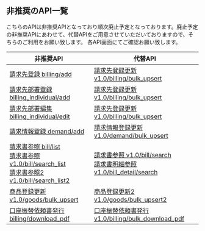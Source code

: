 ## 非推奨のAPI一覧

こちらのAPIは非推奨APIとなっており順次廃止予定となっております。廃止予定の非推奨APIにあわせて、代替APIをご用意させていただいておりますので、そちらのご利用をお願い致します。
各API画面にてご確認お願い致します。

| 非推奨API                              | 代替API     | 
| --------------------------------- | ------------- | 
|[請求先登録 billing/add](billing/add.md)| [請求先登録更新 v1.0/billing/bulk_upsert](../public/billing/bulk_upsert.html)| 
|[請求先部署登録 billing_individual/add](billing_individual/add.md)|[請求先登録更新 v1.0/billing/bulk_upsert](../public/billing/bulk_upsert.html)|
|[請求先部署編集 billing_individual/edit](billing_individual/edit.md)|[請求先登録更新 v1.0/billing/bulk_upsert](../public/billing/bulk_upsert.html)|
|[請求情報登録 demand/add](demand/add.md)|[請求情報登録更新 v1.0/demand/bulk_upsert](../public/demand/bulk_upsert.html)|
|[請求書参照 bill/list](bill/list.md)<br>[請求書参照 v1.0/bill/search_list](bill/search_list.md)<br>[請求書参照2 v1.0/bill/search_list2](bill/search_list2.md)|[請求書参照 v1.0/bill/search](../public/bill/search.html)<br>[請求書明細参照 v1.0/bill_detail/search](../public/bill_detail/search.html)|
|[商品登録更新 v1.0/goods/bulk_upsert](goods/bulk_upsert.md)|[商品登録更新2 v1.0/goods/bulk_upsert2](../public/goods/bulk_upsert2.html)|
|[口座振替依頼書発行 billing/download_pdf](billing/download_pdf.md)|[口座振替依頼書発行 v1.0/billing/bulk_download_pdf](../public/billing/bulk_download_pdf.html)|



